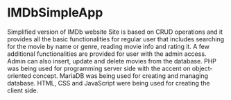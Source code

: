 # IMDbSimpleApp
Simplified version of IMDb website
Site is based on CRUD operations and it provides all the basic functionalities for regular user 
that includes searching for the movie by name or genre, reading movie info and rating it. 
A few additional functionalities are provided for user with the admin access. 
Admin can also insert, update and delete movies from the database. 
PHP was being used for programming server side with the accent on object-oriented concept. 
MariaDB was being used for creating and managing database. 
HTML, CSS and JavaScript were being used for creating the client side.
